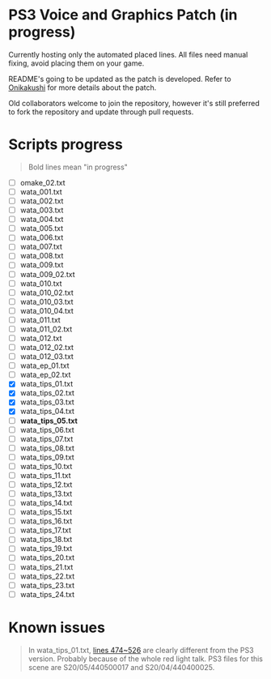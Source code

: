 # PS3 Voice and Graphics Patch (in progress)

Currently hosting only the automated placed lines. All files need manual fixing, avoid placing them on your game.

README's going to be updated as the patch is developed. Refer to [Onikakushi](https://github.com/higurashi-mod/onikakushi) for more details about the patch.

Old collaborators welcome to join the repository, however it's still preferred to fork the repository and update through pull requests.

# Scripts progress

>Bold lines mean "in progress"

- [ ] omake_02.txt
- [ ] wata_001.txt
- [ ] wata_002.txt
- [ ] wata_003.txt
- [ ] wata_004.txt
- [ ] wata_005.txt
- [ ] wata_006.txt
- [ ] wata_007.txt
- [ ] wata_008.txt
- [ ] wata_009.txt
- [ ] wata_009_02.txt
- [ ] wata_010.txt
- [ ] wata_010_02.txt
- [ ] wata_010_03.txt
- [ ] wata_010_04.txt
- [ ] wata_011.txt
- [ ] wata_011_02.txt
- [ ] wata_012.txt
- [ ] wata_012_02.txt
- [ ] wata_012_03.txt
- [ ] wata_ep_01.txt
- [ ] wata_ep_02.txt
- [x] wata_tips_01.txt
- [x] wata_tips_02.txt
- [x] wata_tips_03.txt
- [x] wata_tips_04.txt
- [ ] **wata_tips_05.txt**
- [ ] wata_tips_06.txt
- [ ] wata_tips_07.txt
- [ ] wata_tips_08.txt
- [ ] wata_tips_09.txt
- [ ] wata_tips_10.txt
- [ ] wata_tips_11.txt
- [ ] wata_tips_12.txt
- [ ] wata_tips_13.txt
- [ ] wata_tips_14.txt
- [ ] wata_tips_15.txt
- [ ] wata_tips_16.txt
- [ ] wata_tips_17.txt
- [ ] wata_tips_18.txt
- [ ] wata_tips_19.txt
- [ ] wata_tips_20.txt
- [ ] wata_tips_21.txt
- [ ] wata_tips_22.txt
- [ ] wata_tips_23.txt
- [ ] wata_tips_24.txt

# Known issues

> In wata_tips_01.txt, [lines 474~526](https://github.com/higurashi-mod/watanagashi/blob/master/Update/wata_tips_01.txt#L474-L526) are clearly different from the PS3 version. Probably because of the whole red light talk. PS3 files for this scene are S20/05/440500017 and S20/04/440400025.
